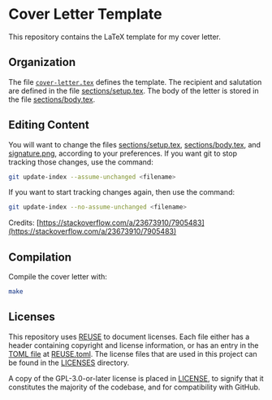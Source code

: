 <!--
SPDX-FileCopyrightText: 2022 Harish Rajagopal <harish.rajagopals@gmail.com>

SPDX-License-Identifier: GPL-3.0-or-later
-->

# Cover Letter Template

This repository contains the LaTeX template for my cover letter.

## Organization
The file [`cover-letter.tex`](cover-letter.tex) defines the template.
The recipient and salutation are defined in the file [sections/setup.tex](sections/setup.tex).
The body of the letter is stored in the file [sections/body.tex](sections/body.tex).

## Editing Content
You will want to change the files [sections/setup.tex](sections/setup.tex), [sections/body.tex](sections/body.tex), and [signature.png](signature.png), according to your preferences.
If you want git to stop tracking those changes, use the command:
```sh
git update-index --assume-unchanged <filename>
```

If you want to start tracking changes again, then use the command:
```sh
git update-index --no-assume-unchanged <filename>
```

Credits: [https://stackoverflow.com/a/23673910/7905483](https://stackoverflow.com/a/23673910/7905483)

## Compilation
Compile the cover letter with:
```sh
make
```

## Licenses
This repository uses [REUSE](https://reuse.software/) to document licenses.
Each file either has a header containing copyright and license information, or has an entry in the [TOML file](https://reuse.software/spec-3.3/#reusetoml) at [REUSE.toml](./REUSE.toml).
The license files that are used in this project can be found in the [LICENSES](./LICENSES) directory.

A copy of the GPL-3.0-or-later license is placed in [LICENSE](./LICENSE), to signify that it constitutes the majority of the codebase, and for compatibility with GitHub.
